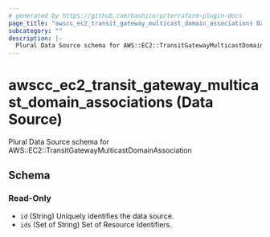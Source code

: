 ```yaml
---
# generated by https://github.com/hashicorp/terraform-plugin-docs
page_title: "awscc_ec2_transit_gateway_multicast_domain_associations Data Source - terraform-provider-awscc"
subcategory: ""
description: |-
  Plural Data Source schema for AWS::EC2::TransitGatewayMulticastDomainAssociation
---
```


# awscc_ec2_transit_gateway_multicast_domain_associations (Data Source)

Plural Data Source schema for AWS::EC2::TransitGatewayMulticastDomainAssociation



<!-- schema generated by tfplugindocs -->
## Schema

### Read-Only

- `id` (String) Uniquely identifies the data source.
- `ids` (Set of String) Set of Resource Identifiers.
